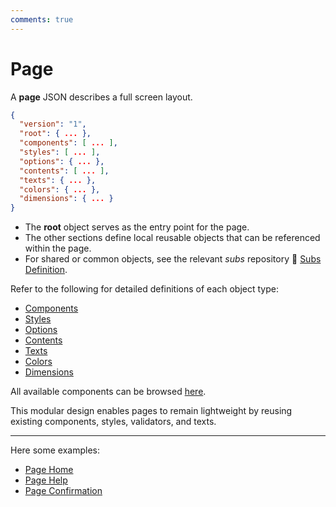 ```yaml
---
comments: true
---
```


# Page

A **page** JSON describes a full screen layout.

```json
{
  "version": "1",
  "root": { ... },
  "components": [ ... ],
  "styles": [ ... ],
  "options": { ... },
  "contents": [ ... ],
  "texts": { ... },
  "colors": { ... },
  "dimensions": { ... }
}
```

- The **root** object serves as the entry point for the page.
- The other sections define local reusable objects that can be referenced within the page.
- For shared or common objects, see the relevant *subs* repository 📖 [Subs Definition](../config/subs.md).

Refer to the following for detailed definitions of each object type:

-  [Components](../components-definition/index.md)
-  [Styles](../object-definition/style.md)
-  [Options](../object-definition/option.md)
-  [Contents](../object-definition/content.md)
-  [Texts](../object-definition/text.md)
-  [Colors](../object-definition/color.md)
-  [Dimensions](../object-definition/dimension.md)

All available components can be browsed [here](../components-definition/index.md).

This modular design enables pages to remain lightweight by reusing existing components, styles, validators, and texts.

---

Here some examples:

-  [Page Home](page-home.md)
-  [Page Help](page-help.md)
-  [Page Confirmation](page-confirmation.md)